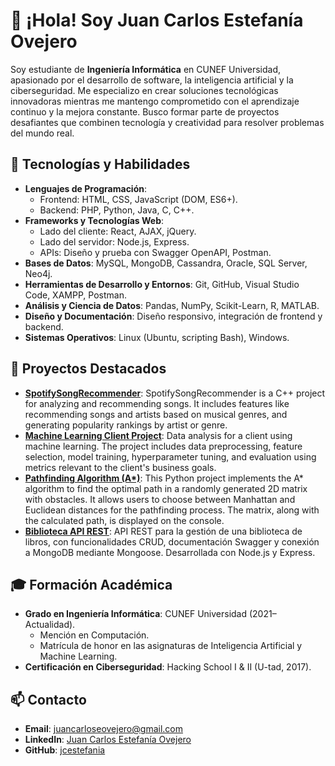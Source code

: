 # 👋 ¡Hola! Soy Juan Carlos Estefanía Ovejero

Soy estudiante de **Ingeniería Informática** en CUNEF Universidad, apasionado por el desarrollo de software, la inteligencia artificial y la ciberseguridad. Me especializo en crear soluciones tecnológicas innovadoras mientras me mantengo comprometido con el aprendizaje continuo y la mejora constante. Busco formar parte de proyectos desafiantes que combinen tecnología y creatividad para resolver problemas del mundo real.

## 🚀 Tecnologías y Habilidades
- **Lenguajes de Programación**:
  - Frontend: HTML, CSS, JavaScript (DOM, ES6+).
  - Backend: PHP, Python, Java, C, C++.
- **Frameworks y Tecnologías Web**:
  - Lado del cliente: React, AJAX, jQuery.
  - Lado del servidor: Node.js, Express.
  - APIs: Diseño y prueba con Swagger OpenAPI, Postman.
- **Bases de Datos**: MySQL, MongoDB, Cassandra, Oracle, SQL Server, Neo4j.
- **Herramientas de Desarrollo y Entornos**: Git, GitHub, Visual Studio Code, XAMPP, Postman.
- **Análisis y Ciencia de Datos**: Pandas, NumPy, Scikit-Learn, R, MATLAB.
- **Diseño y Documentación**: Diseño responsivo, integración de frontend y backend.
- **Sistemas Operativos**: Linux (Ubuntu, scripting Bash), Windows.

## 🌟 Proyectos Destacados
- **[SpotifySongRecommender](https://github.com/jcestefania/SpotifySongRecommender)**: SpotifySongRecommender is a C++ project for analyzing and recommending songs. It includes features like recommending songs and artists based on musical genres, and generating popularity rankings by artist or genre.
- **[Machine Learning Client Project](https://github.com/jcestefania/machine-learning-client-project)**: Data analysis for a client using machine learning. The project includes data preprocessing, feature selection, model training, hyperparameter tuning, and evaluation using metrics relevant to the client's business goals.
- **[Pathfinding Algorithm (A*)](https://github.com/jcestefania/Pathfinding-Algorithm-using-A-Star-in-a-2D-Matrix)**: This Python project implements the A* algorithm to find the optimal path in a randomly generated 2D matrix with obstacles. It allows users to choose between Manhattan and Euclidean distances for the pathfinding process. The matrix, along with the calculated path, is displayed on the console.
- **[Biblioteca API REST](https://github.com/jcestefania/biblioteca-api)**: API REST para la gestión de una biblioteca de libros, con funcionalidades CRUD, documentación Swagger y conexión a MongoDB mediante Mongoose. Desarrollada con Node.js y Express.

## 🎓 Formación Académica
- **Grado en Ingeniería Informática**: CUNEF Universidad (2021–Actualidad).  
  - Mención en Computación.  
  - Matrícula de honor en las asignaturas de Inteligencia Artificial y Machine Learning.
- **Certificación en Ciberseguridad**: Hacking School I & II (U-tad, 2017).  

## 📫 Contacto
- **Email**: [juancarloseovejero@gmail.com](mailto:juancarloseovejero@gmail.com)
- **LinkedIn**: [Juan Carlos Estefanía Ovejero](https://www.linkedin.com/in/juan-carlos-estefanía-ovejero-b4b8862b3)
- **GitHub**: [jcestefania](https://github.com/jcestefania)
